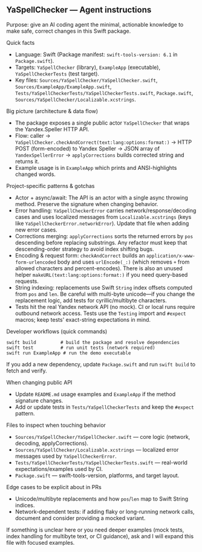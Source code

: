 ## YaSpellChecker — Agent instructions

Purpose: give an AI coding agent the minimal, actionable knowledge to make safe, correct changes in this Swift package.

Quick facts
- Language: Swift (Package manifest: `swift-tools-version: 6.1` in `Package.swift`).
- Targets: `YaSpellChecker` (library), `ExampleApp` (executable), `YaSpellCheckerTests` (test target).
- Key files: `Sources/YaSpellChecker/YaSpellChecker.swift`, `Sources/ExampleApp/ExampleApp.swift`, `Tests/YaSpellCheckerTests/YaSpellCheckerTests.swift`, `Package.swift`, `Sources/YaSpellChecker/Localizable.xcstrings`.

Big picture (architecture & data flow)
- The package exposes a single public actor `YaSpellChecker` that wraps the Yandex.Speller HTTP API.
- Flow: caller -> `YaSpellChecker.checkAndCorrect(text:lang:options:format:)` -> HTTP POST (form-encoded) to Yandex Speller -> JSON array of `YandexSpellerError` -> `applyCorrections` builds corrected string and returns it.
- Example usage is in `ExampleApp` which prints and ANSI-highlights changed words.

Project-specific patterns & gotchas
- Actor + async/await: The API is an actor with a single async throwing method. Preserve the signature when changing behavior.
- Error handling: `YaSpellCheckerError` carries network/response/decoding cases and uses localized messages from `Localizable.xcstrings` (keys like `YaSpellCheckerError.networkError`). Update that file when adding new error cases.
- Corrections merging: `applyCorrections` sorts the returned errors by `pos` descending before replacing substrings. Any refactor must keep that descending-order strategy to avoid index shifting bugs.
- Encoding & request form: `checkAndCorrect` builds an `application/x-www-form-urlencoded` body and uses `urlEncode(_:)` (which removes `+` from allowed characters and percent-encodes). There is also an unused helper `makeURL(text:lang:options:format:)` if you need query-based requests.
- String indexing: replacements use Swift `String` index offsets computed from `pos` and `len`. Be careful with multi-byte unicode—if you change the replacement logic, add tests for cyrillic/multibyte characters.
- Tests hit the real Yandex network API (no mock). CI or local runs require outbound network access. Tests use the `Testing` import and `#expect` macros; keep tests' exact-string expectations in mind.

Developer workflows (quick commands)
```
swift build         # build the package and resolve dependencies
swift test          # run unit tests (network required)
swift run ExampleApp # run the demo executable
```
If you add a new dependency, update `Package.swift` and run `swift build` to fetch and verify.

When changing public API
- Update `README.md` usage examples and `ExampleApp` if the method signature changes.
- Add or update tests in `Tests/YaSpellCheckerTests` and keep the `#expect` pattern.

Files to inspect when touching behavior
- `Sources/YaSpellChecker/YaSpellChecker.swift` — core logic (network, decoding, applyCorrections).
- `Sources/YaSpellChecker/Localizable.xcstrings` — localized error messages used by `YaSpellCheckerError`.
- `Tests/YaSpellCheckerTests/YaSpellCheckerTests.swift` — real-world expectations/examples used by CI.
- `Package.swift` — swift-tools-version, platforms, and target layout.

Edge cases to be explicit about in PRs
- Unicode/multibyte replacements and how `pos`/`len` map to Swift String indices.
- Network-dependent tests: if adding flaky or long-running network calls, document and consider providing a mocked variant.

If something is unclear here or you need deeper examples (mock tests, index handling for multibyte text, or CI guidance), ask and I will expand this file with focused examples.
